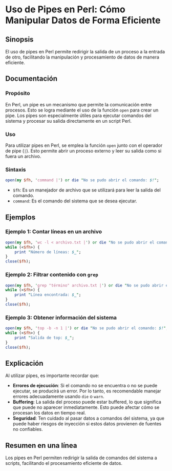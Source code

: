 <!--
Meta Description: # Uso de Pipes en Perl: Cómo Manipular Datos de Forma Eficiente ## Sinopsis El uso de pipes en Perl permite redirigir la salida de un proceso a la ent...
Meta Keywords: perl, salida, que, del, comando
-->

# Uso de Pipes en Perl: Cómo Manipular Datos de Forma Eficiente

## Sinopsis
El uso de pipes en Perl permite redirigir la salida de un proceso a la entrada de otro, facilitando la manipulación y procesamiento de datos de manera eficiente.

## Documentación

### Propósito
En Perl, un pipe es un mecanismo que permite la comunicación entre procesos. Esto se logra mediante el uso de la función `open` para crear un pipe. Los pipes son especialmente útiles para ejecutar comandos del sistema y procesar su salida directamente en un script Perl.

### Uso
Para utilizar pipes en Perl, se emplea la función `open` junto con el operador de pipe (`|`). Esto permite abrir un proceso externo y leer su salida como si fuera un archivo.

### Sintaxis
```perl
open(my $fh, 'command |') or die "No se pudo abrir el comando: $!";
```

- `$fh`: Es un manejador de archivo que se utilizará para leer la salida del comando.
- `command`: Es el comando del sistema que se desea ejecutar.

## Ejemplos

### Ejemplo 1: Contar líneas en un archivo
```perl
open(my $fh, 'wc -l < archivo.txt |') or die "No se pudo abrir el comando: $!";
while (<$fh>) {
    print "Número de líneas: $_";
}
close($fh);
```

### Ejemplo 2: Filtrar contenido con `grep`
```perl
open(my $fh, 'grep "término" archivo.txt |') or die "No se pudo abrir el comando: $!";
while (<$fh>) {
    print "Línea encontrada: $_";
}
close($fh);
```

### Ejemplo 3: Obtener información del sistema
```perl
open(my $fh, 'top -b -n 1 |') or die "No se pudo abrir el comando: $!";
while (<$fh>) {
    print "Salida de top: $_";
}
close($fh);
```

## Explicación
Al utilizar pipes, es importante recordar que:

- **Errores de ejecución**: Si el comando no se encuentra o no se puede ejecutar, se producirá un error. Por lo tanto, es recomendable manejar errores adecuadamente usando `die` o `warn`.
- **Buffering**: La salida del proceso puede estar buffered, lo que significa que puede no aparecer inmediatamente. Esto puede afectar cómo se procesan los datos en tiempo real.
- **Seguridad**: Ten cuidado al pasar datos a comandos del sistema, ya que puede haber riesgos de inyección si estos datos provienen de fuentes no confiables.

## Resumen en una línea
Los pipes en Perl permiten redirigir la salida de comandos del sistema a scripts, facilitando el procesamiento eficiente de datos.